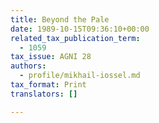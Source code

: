```yaml
---
title: Beyond the Pale
date: 1989-10-15T09:36:10+00:00
related_tax_publication_term:
  - 1059
tax_issue: AGNI 28
authors:
  - profile/mikhail-iossel.md
tax_format: Print
translators: []

---
```

